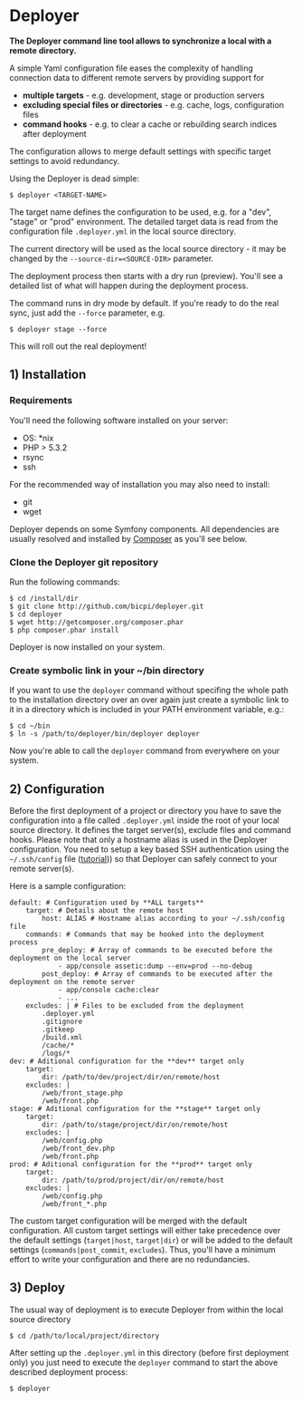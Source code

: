 # Deployer

**The Deployer command line tool allows to synchronize a local with a remote directory.**

A simple Yaml configuration file eases the complexity of handling connection data to
different remote servers by providing support for

* **multiple targets** - e.g. development, stage or production servers
* **excluding special files or directories** - e.g. cache, logs, configuration files
* **command hooks** - e.g. to clear a cache or rebuilding search indices after deployment

The configuration allows to merge default settings with specific target settings to avoid
redundancy.

Using the Deployer is dead simple:

    $ deployer <TARGET-NAME>

The target name defines the configuration to be used, e.g. for a "dev", "stage" or "prod"
environment. The detailed target data is read from the configuration file `.deployer.yml`
in the local source directory.

The current directory will be used as the local source directory - it may be changed by
the `--source-dir=<SOURCE-DIR>` parameter.

The deployment process then starts with a dry run (preview). You'll see a detailed list
of what will happen during the deployment process.

The command runs in dry mode by default. If you're ready to do the real sync, just add the
`--force` parameter, e.g.

    $ deployer stage --force

This will roll out the real deployment!

## 1) Installation

### Requirements

You'll need the following software installed on your server:

* OS: *nix
* PHP > 5.3.2
* rsync
* ssh

For the recommended way of installation you may also need to install:

* git
* wget

Deployer depends on some Symfony components. All dependencies are usually resolved and installed by
[Composer](http://getcomposer.org) as you'll see below.

### Clone the Deployer git repository

Run the following commands:

    $ cd /install/dir
    $ git clone http://github.com/bicpi/deployer.git
    $ cd deployer
    $ wget http://getcomposer.org/composer.phar
    $ php composer.phar install

Deployer is now installed on your system.

### Create symbolic link in your ~/bin directory

If you want to use the `deployer` command without specifing the whole path to the installation
directory over an over again just create a symbolic link to it in a directory which is included
in your PATH environment variable, e.g.:

    $ cd ~/bin
    $ ln -s /path/to/deployer/bin/deployer deployer

Now you're able to call the `deployer` command from everywhere on your system.

## 2) Configuration

Before the first deployment of a project or directory you have to save the configuration into a
file called `.deployer.yml` inside the root of your local source directory. It defines the target
server(s), exclude files and command hooks. Please note that only a hostname alias is used in the Deployer
configuration. You need to setup a key based SSH authentication using the `~/.ssh/config` file
([tutorial](http://nerderati.com/2011/03/simplify-your-life-with-an-ssh-config-file))) so that Deployer
can safely connect to your remote server(s).

Here is a sample configuration:

    default: # Configuration used by **ALL targets**
        target: # Details about the remote host
            host: ALIAS # Hostname alias according to your ~/.ssh/config file
        commands: # Commands that may be hooked into the deployment process
            pre_deploy: # Array of commands to be executed before the deployment on the local server
                - app/console assetic:dump --env=prod --no-debug
            post_deploy: # Array of commands to be executed after the deployment on the remote server
                - app/console cache:clear
                - ...
        excludes: | # Files to be excluded from the deployment
            .deployer.yml
            .gitignore
            .gitkeep
            /build.xml
            /cache/*
            /logs/*
    dev: # Aditional configuration for the **dev** target only
        target:
            dir: /path/to/dev/project/dir/on/remote/host
        excludes: |
            /web/front_stage.php
            /web/front.php
    stage: # Aditional configuration for the **stage** target only
        target:
            dir: /path/to/stage/project/dir/on/remote/host
        excludes: |
            /web/config.php
            /web/front_dev.php
            /web/front.php
    prod: # Aditional configuration for the **prod** target only
        target:
            dir: /path/to/prod/project/dir/on/remote/host
        excludes: |
            /web/config.php
            /web/front_*.php

The custom target configuration will be merged with the default configuration. All custom target settings
will either take precedence over the default settings (`target|host`, `target|dir`) or will be added to
the default settings (`commands|post_commit`, `excludes`). Thus, you'll have a minimum effort to write your
configuration and there are no redundancies.

## 3) Deploy

The usual way of deployment is to execute Deployer from within the local source directory

    $ cd /path/to/local/project/directory

After setting up the `.deployer.yml` in this directory (before first deployment only) you just need to
execute the `deployer` command to start the above described deployment process:

    $ deployer
